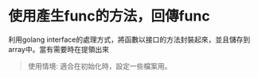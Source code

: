 # 使用產生func的方法，回傳func
利用golang interface的處理方式，將函數以接口的方法封裝起來，並且儲存到array中。當有需要時在提領出來
> 使用情境: 適合在初始化時，設定一些檔案用。